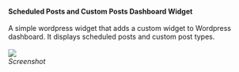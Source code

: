 **Scheduled Posts and Custom Posts Dashboard Widget**
<br>
<br>A simple wordpress widget that adds a custom widget to Wordpress dashboard. It displays scheduled posts and custom post types.
<br>
<br><img src="https://www.lrcrafts.it/wp-content/plugins/scheduled_dashboard_widget/screenshot.png" style="max-width:100%; height:auto;">
<br><i>Screenshot</i>
<br>
